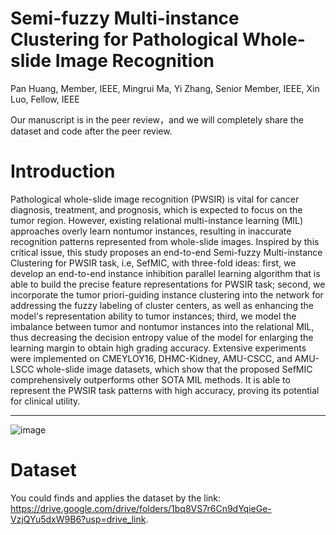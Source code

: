 # Semi-fuzzy Multi-instance Clustering for Pathological Whole-slide Image Recognition
Pan Huang, Member, IEEE, Mingrui Ma, Yi Zhang, Senior Member, IEEE, Xin Luo, Fellow, IEEE

Our manuscript is in the peer review，and we will completely share the dataset and code after the peer review.

# Introduction
Pathological whole-slide image recognition (PWSIR) is vital for cancer diagnosis, treatment, and prognosis, which is expected to focus on the tumor region. However, existing relational multi-instance learning (MIL) approaches overly learn nontumor instances, resulting in inaccurate recognition patterns represented from whole-slide images. Inspired by this critical issue, this study proposes an end-to-end Semi-fuzzy Multi-instance Clustering for PWSIR task, i.e, SefMIC, with three-fold ideas: first, we develop an end-to-end instance inhibition parallel learning algorithm that is able to build the precise feature representations for PWSIR task; second, we incorporate the tumor priori-guiding instance clustering into the network for addressing the fuzzy labeling of cluster centers, as well as enhancing the model's representation ability to tumor instances; third, we model the imbalance between tumor and nontumor instances into the relational MIL, thus decreasing the decision entropy value of the model for enlarging the learning margin to obtain high grading accuracy. Extensive experiments were implemented on CMEYLOY16, DHMC-Kidney, AMU-CSCC, and AMU-LSCC whole-slide image datasets, which show that the proposed SefMIC comprehensively outperforms other SOTA MIL methods. It is able to represent the PWSIR task patterns with high accuracy, proving its potential for clinical utility.

---
![image](https://github.com/Baron-Huang/TicMIL/blob/main/Image/Main_Frame_for_TicMIL)


# Dataset
You could finds and applies the dataset by the link: https://drive.google.com/drive/folders/1bq8VS7r6Cn9dYqieGe-VzjQYu5dxW9B6?usp=drive_link.
